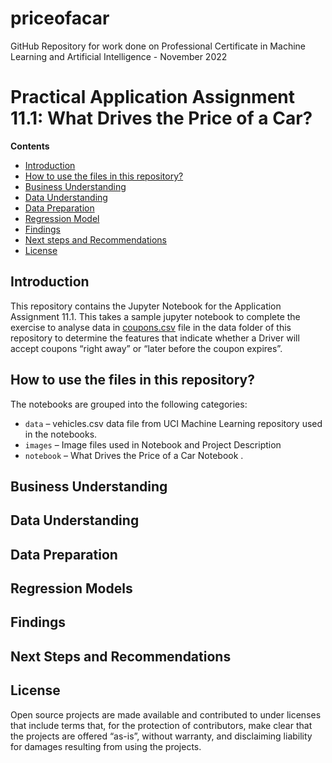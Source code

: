 # priceofacar
GitHub Repository for work done on Professional Certificate in Machine Learning and Artificial Intelligence - November 2022

# Practical Application Assignment 11.1: What Drives the Price of a Car?

**Contents**

 * [Introduction](#Introduction)
 * [How to use the files in this repository?](#how-to-use-the-files-in-this-repository)
 * [Business Understanding](#Business-Understanding)
 * [Data Understanding](#Data-Understanding)
 * [Data Preparation](#Data-Preparation)
 * [Regression Model](#Regression-Model)
 * [Findings](#Findings)
 * [Next steps and Recommendations](#Next-steps-and-Recommendations)
 * [License](#license)
 
## Introduction

This repository contains the Jupyter Notebook for the Application Assignment 11.1. This takes a sample jupyter notebook to complete the exercise to analyse data in [coupons.csv](https://github.com/yemifalokun/mlrepowork/blob/main/data/coupons.csv) file in the data folder of this repository to determine the features that indicate whether a Driver will accept coupons “right away” or “later before the coupon expires”.

## How to use the files in this repository?

The notebooks are grouped into the following categories:
 * ``data`` – vehicles.csv data file from UCI Machine Learning repository used in the notebooks.
 * ``images`` – Image files used in Notebook and Project Description
 * ``notebook`` – What Drives the Price of a Car Notebook .


## Business Understanding


## Data Understanding

## Data Preparation

## Regression Models

## Findings

## Next Steps and Recommendations


## License

Open source projects are made available and contributed to under licenses that include terms that, for the protection of contributors, make clear that the projects are offered “as-is”, without warranty, and disclaiming liability for damages resulting from using the projects.
